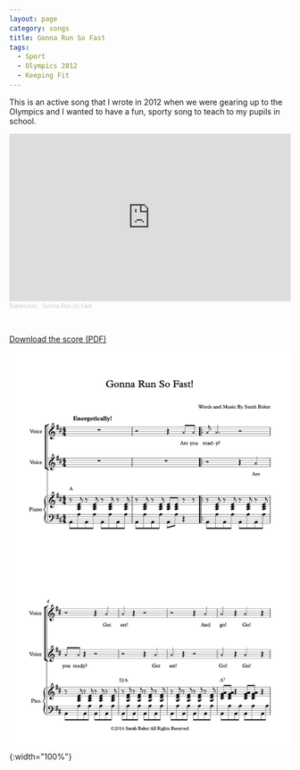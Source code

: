```yaml
---
layout: page
category: songs
title: Gonna Run So Fast
tags:
  - Sport
  - Olympics 2012
  - Keeping Fit
---
```


This is an active song that I wrote in 2012 when we were gearing up to the Olympics and I wanted to have a fun, sporty song to teach to my pupils in school.


<iframe width="100%" height="300" scrolling="no" frameborder="no" allow="autoplay" src="https://w.soundcloud.com/player/?url=https%3A//api.soundcloud.com/tracks/876747682&color=%23ff5500&auto_play=false&hide_related=false&show_comments=true&show_user=true&show_reposts=false&show_teaser=true&visual=true"></iframe><div style="font-size: 10px; color: #cccccc;line-break: anywhere;word-break: normal;overflow: hidden;white-space: nowrap;text-overflow: ellipsis; font-family: Interstate,Lucida Grande,Lucida Sans Unicode,Lucida Sans,Garuda,Verdana,Tahoma,sans-serif;font-weight: 100;"><a href="https://soundcloud.com/sarah-baker-10" title="Bakertunes" target="_blank" style="color: #cccccc; text-decoration: none;">Bakertunes</a> · <a href="https://soundcloud.com/sarah-baker-10/gonna-run-so-fast" title="Gonna Run So Fast" target="_blank" style="color: #cccccc; text-decoration: none;">Gonna Run So Fast</a></div>

&nbsp;

[Download the score (PDF)](/public/files/gonna-run-so-fast.pdf)

![Gonna Run So Fast score example](/public/images/scores/gonna-run-so-fast.jpg){:width="100%"}